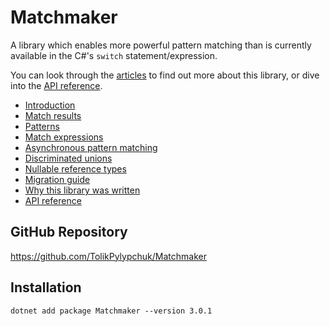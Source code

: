 # Matchmaker

A library which enables more powerful pattern matching than is currently available in the C#'s `switch`
statement/expression.

You can look through the [articles](articles/intro.md) to find out more about this library, or dive into
the [API reference](api/index.md).

 - [Introduction](articles/intro.md)
 - [Match results](articles/results.md)
 - [Patterns](articles/patterns.md)
 - [Match expressions](articles/expressions.md)
 - [Asynchronous pattern matching](articles/async.md)
 - [Discriminated unions](articles/unions.md)
 - [Nullable reference types](articles/nullable.md)
 - [Migration guide](articles/migration.md)
 - [Why this library was written](articles/why.md)
 - [API reference](api/index.md)

## GitHub Repository

https://github.com/TolikPylypchuk/Matchmaker

## Installation

```
dotnet add package Matchmaker --version 3.0.1
```
